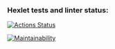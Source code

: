 ### Hexlet tests and linter status:
[![Actions Status](https://github.com/RomaSub/frontend-project-11/workflows/hexlet-check/badge.svg)](https://github.com/RomaSub/frontend-project-11/actions)

[![Maintainability](https://api.codeclimate.com/v1/badges/7e960640ee234521be36/maintainability)](https://codeclimate.com/github/RomaSub/frontend-project-11/maintainability)